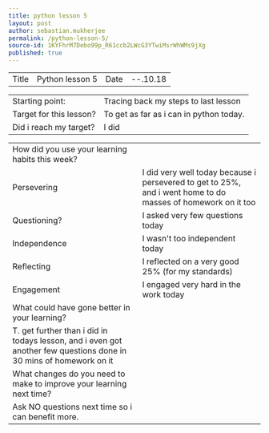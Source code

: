 ```yaml
---
title: python lesson 5
layout: post
author: sebastian.mukherjee
permalink: /python-lesson-5/
source-id: 1KYFhrM7Debo99p_R61ccb2LWcG3YTwiMsrWhWMs9jXg
published: true
---
```

<table>
  <tr>
    <td>Title</td>
    <td>Python lesson 5</td>
    <td>Date</td>
    <td>--.10.18</td>
  </tr>
</table>


<table>
  <tr>
    <td>Starting point:</td>
    <td>Tracing back my steps to last lesson</td>
  </tr>
  <tr>
    <td>Target for this lesson?</td>
    <td>To get as far as i can in python today.</td>
  </tr>
  <tr>
    <td>Did i reach my target?</td>
    <td>I did</td>
  </tr>
</table>


<table>
  <tr>
    <td>How did you use your learning habits this week?</td>
    <td></td>
  </tr>
  <tr>
    <td>Persevering</td>
    <td>I did very well today because i persevered to get to 25%, and i went home to do masses of homework on it too</td>
  </tr>
  <tr>
    <td>Questioning?</td>
    <td>I asked very few questions today</td>
  </tr>
  <tr>
    <td>Independence</td>
    <td>I wasn't too independent today</td>
  </tr>
  <tr>
    <td>Reflecting</td>
    <td>I reflected on a very good 25% (for my standards)</td>
  </tr>
  <tr>
    <td>Engagement</td>
    <td>I engaged very hard in the work today</td>
  </tr>
  <tr>
    <td>What could have gone better in your learning?</td>
    <td></td>
  </tr>
  <tr>
    <td>T. get further than i did in todays lesson, and i even got another few questions done in 30 mins of homework on it</td>
    <td></td>
  </tr>
  <tr>
    <td>What changes do you need to make to improve your learning next time?</td>
    <td></td>
  </tr>
  <tr>
    <td>Ask NO questions next time so i can benefit more.</td>
    <td></td>
  </tr>
</table>


